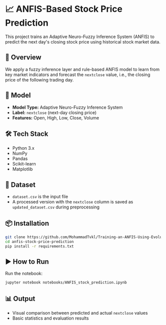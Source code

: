 # 📈 ANFIS-Based Stock Price Prediction

This project trains an Adaptive Neuro-Fuzzy Inference System (ANFIS) to predict the next day's closing stock price using historical stock market data.

## 🚀 Overview

We apply a fuzzy inference layer and rule-based ANFIS model to learn from key market indicators and forecast the `nextclose` value, i.e., the closing price of the following trading day.

## 🧠 Model

- **Model Type:** Adaptive Neuro-Fuzzy Inference System
- **Label:** `nextclose` (next-day closing price)
- **Features:** Open, High, Low, Close, Volume

## 🛠 Tech Stack

- Python 3.x
- NumPy
- Pandas
- Scikit-learn
- Matplotlib

## 📁 Dataset

- `dataset.csv` is the input file
- A processed version with the `nextclose` column is saved as `updated_dataset.csv` during preprocessing

## 📦 Installation

```bash
git clone https://github.com/MohammadTvkl/Training-an-ANFIS-Using-Evolutionary-Algorithms.git
cd anfis-stock-price-prediction
pip install -r requirements.txt
```

## ▶️ How to Run

Run the notebook:

```bash
jupyter notebook notebooks/ANFIS_stock_prediction.ipynb
```

## 📊 Output

- Visual comparison between predicted and actual `nextclose` values
- Basic statistics and evaluation results
